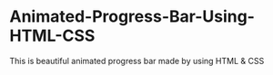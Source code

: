 # Animated-Progress-Bar-Using-HTML-CSS
This is beautiful animated progress bar made by using HTML &amp; CSS
